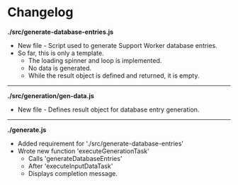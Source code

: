 # Changelog

**./src/generate-database-entries.js**
* New file - Script used to generate Support Worker database entries.
* So far, this is only a template.
	* The loading spinner and loop is implemented.
	* No data is generated.
	* While the result object is defined and returned, it is empty.

---

**./src/generation/gen-data.js**
* New file - Defines result object for database entry generation.

---

**./generate.js**
* Added requirement for './src/generate-database-entries'
* Wrote new function 'executeGenerationTask'
	* Calls 'generateDatabaseEntries'
	* After 'executeInputDataTask'
	* Displays completion message.

